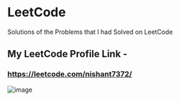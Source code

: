 # LeetCode
Solutions of the Problems that I had Solved on LeetCode

## My LeetCode Profile Link - 
### https://leetcode.com/nishant7372/

![image](https://user-images.githubusercontent.com/91368799/205476942-8e419e1b-2019-4310-9986-bd572aa688a4.png)

